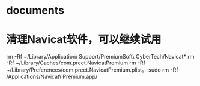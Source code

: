 # documents

# 清理Navicat软件，可以继续试用

rm -Rf ~/Library/Application\ Support/PremiumSoft\ CyberTech/Navicat*
rm -Rf ~/Library/Caches/com.prect.NavicatPremium
rm -Rf ~/Library/Preferences/com.prect.NavicatPremium.plist。
sudo rm -Rf /Applications/Navicat\ Premium.app/
